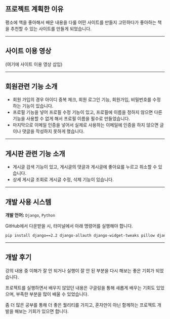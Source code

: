 ## 프로젝트 계획한 이유

평소에 책을 좋아해서 배운 내용을 다룰 어떤 사이트를 만들지 고민하다가 좋아하는 책을 추천할 수 있는 사이트를 만들게 되었습니다.

---

## 사이트 이용 영상

(여기에 사이트 이용 영상 삽입)

---

## 회원관련 기능 소개

- 회원 가입의 경우 아이디 중복 체크, 회원 로그인 기능, 회원가입, 비밀번호를 수정하는 기능이 있습니다.  
- 프로필 기능을 넣어 프로필 수정 기능이 있고, 프로필에 이름을 정하지 않으면 다른 기능을 사용할 수 없게 해서 프로필 이름을 필수로 만들었습니다.  
- 마지막으로 이메일 인증을 넣어서 실제로 사용하는 이메일에 인증을 하지 않으면 글이나 댓글을 작성하지 못하게 했습니다.

---

## 게시판 관련 기능 소개

- 게시글 검색 기능이 있고, 게시글의 댓글과 게시글에 좋아요를 누르고 취소할 수 있습니다.  
- 상세 게시글 조회로 게시글 수정, 삭제 기능이 있습니다.

---

## 개발 사용 시스템

**개발 언어:** `Django`, `Python`  

GitHub에서 다운받을 시, 터미널에서 아래 명령어를 실행해야 합니다.

```sh
pip install django==2.2 django-allauth django-widget-tweaks pillow django-braces
```

---

## 개발 후기

강의 내용 중 이해가 잘 안 되거나 실행이 잘 안 된 부분을 다시 해보는 좋은 기회가 되었습니다.  

프로젝트를 실행하면서 배우지 않았던 내용은 구글링을 통해 새롭게 배우는 기회도 있었으며, 부족한 부분을 많이 배울 수 있었습니다.  

좀 더 많은 공부를 통해 더 좋은 퀄리티를 가지고, 혼자만이 아닌 함께하는 프로젝트 개발을 해보는 기회가 있으면 합니다.
